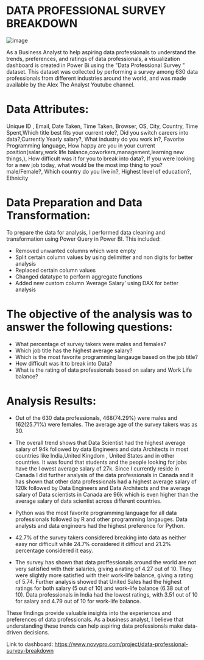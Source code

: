 # DATA PROFESSIONAL SURVEY BREAKDOWN

![image](https://user-images.githubusercontent.com/82135370/211703967-b95fff83-b8a5-4288-a388-58058be44763.png)

As a Business Analyst to help aspiring data professionals to understand the trends, preferences, and ratings of data professionals, a visualization 
dashboard is created in Power Bi using the "Data Professional Survey " dataset. This dataset was collected by performing a survey among 630 data 
professionals from different industries around the world, and was made available by the Alex The Analyst Youtube channel.

# Data Attributes:
Unique ID , Email, Date Taken, Time Taken, Browser, OS, City, Country, Time Spent,Which title best fits your current role?, Did you switch careers into 
data?,Currently Yearly salary?, What industry do you work in?, Favorite Programming language, How happy are you in your current position(salary,work life
balance,coworkers,management,learning new things,), How difficult was it for you to break into data?, If you were looking for a new job today, what would
be the most imp thing to you? male/Female?, Which country do you live in?, Highest level of education?, Ethnicity

# Data Preparation and Data Transformation:
To prepare the data for analysis, I performed data cleaning and transformation using Power Query in Power BI. This included:
  - Removed unwanted columns which were empty
  - Split certain column values by using delimitter and non digits for better analysis
  - Replaced certain column values
  - Changed datatype to perform aggregate functions
  - Added new custom column ‘Average Salary’ using DAX for better analysis

# The objective of the analysis was to answer the following questions:
- What percentage of survey takers were males and females?
- Which job title has the highest average salary?
- Which is the most favorite programming langauge based on the job title? 
- How difficult was it to break into Data?
- What is the rating of data professionals based on salary and Work Life balance? 

# Analysis Results:

- Out of the 630 data professionals, 468(74.29%) were males and 162(25.71%) were females. The average age of the survey takers was as 30.

- The overall trend shows that Data Scientist had the highest average salary of 94k followed by data Engineers and data Architects in most 
countries like India,United Kingdom , United States and in other countries. It was found that students and the people looking for jobs have the l
owest average salary of 27k. Since I currently reside in Canada I did further analysis of the data professionals in Canada and it has shown that other 
data professionals had a highest average salary of 120k followed by Data Engineers and Data Architects and the average salary of Data scientists in 
Canada are 96k which is even higher than the average salary of data scientist across different countries.

- Python was the most favorite programming language for all data professionals followed by R and other programming langauges. Data analysts and data
engineers had the highest preference for Python.

- 42.7% of the survey takers considered breaking into data as neither easy nor difficult while 24.7% considered it difficut and 21.2% percentage considered 
it easy.

- The survey has shown that data proffessionals around the world are not very satisfied with their salaries, giving a rating of 4.27 out of 10.
They were slightly more satisfied with their work-life balance, giving a rating of 5.74. Further analysis showed that United Sales had the 
highest ratings for both salary (5 out of 10) and work-life balance (6.38 out of 10). Data professionals in India had the lowest ratings, with 
3.51 out of 10 for salary and 4.79 out of 10 for work-life balance.


These findings provide valuable insights into the experiences and preferences of data professionals. As a business analyst, I believe that understanding 
these trends can help aspiring data professionsls make data-driven decisions.

Link to dashboard: https://www.novypro.com/project/data-professional-survey-breakdown
